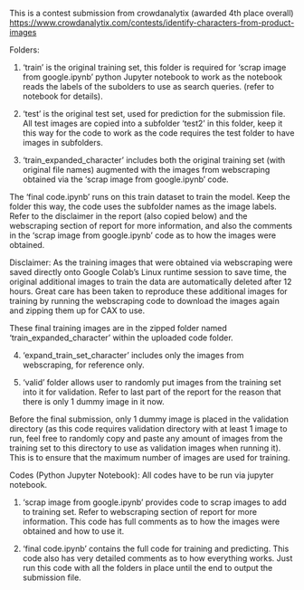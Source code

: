 This is a contest submission from crowdanalytix (awarded 4th place overall) https://www.crowdanalytix.com/contests/identify-characters-from-product-images

Folders:
1.	‘train’ is the original training set, this folder is required for ‘scrap image from google.ipynb’ python Jupyter notebook to work as the notebook reads the labels of the subolders to use as search queries. (refer to notebook for details).

2.	‘test’ is the original test set, used for prediction for the submission file. All test images are copied into a subfolder ‘test2’ in this folder, keep it this way for the code to work as the code requires the test folder to have images in subfolders.

3.	‘train_expanded_character’ includes both the original training set (with original file names) augmented with the images from webscraping obtained via the ‘scrap image from google.ipynb’ code.

The ‘final code.ipynb’ runs on this train dataset to train the model. Keep the folder this way, the code uses the subfolder names as the image labels.
Refer to the disclaimer in the report (also copied below) and the webscraping section of report for more information, and also the comments in the ‘scrap image from google.ipynb’ code as to how the images were obtained.

Disclaimer:
As the training images that were obtained via webscraping were saved directly onto Google Colab’s Linux runtime session to save time, the original additional images to train the data are automatically deleted after 12 hours. Great care has been taken to reproduce these additional images for training by running the webscraping code to download the images again and zipping them up for CAX to use.

These final training images are in the zipped folder named ‘train_expanded_character’ within the uploaded code folder.

4.	‘expand_train_set_character’ includes only the images from webscraping, for reference only.

5.	‘valid’ folder allows user to randomly put images from the training set into it for validation. Refer to last part of the report for the reason that there is only 1 dummy image in it now.

Before the final submission, only 1 dummy image is placed in the validation directory (as this code requires validation directory with at least 1 image to run, feel free to randomly copy and paste any amount of images from the training set to this directory to use as validation images when running it). This is to ensure that the maximum number of images are used for training. 

Codes (Python Jupyter Notebook):
All codes have to be run via jupyter notebook.

1.	‘scrap image from google.ipynb’ provides code to scrap images to add to training set. Refer to webscraping section of report for more information. This code has full comments as to how the images were obtained and how to use it.

2.	‘final code.ipynb’ contains the full code for training and predicting. This code also has very detailed comments as to how everything works. Just run this code with all the folders in place until the end to output the submission file.

